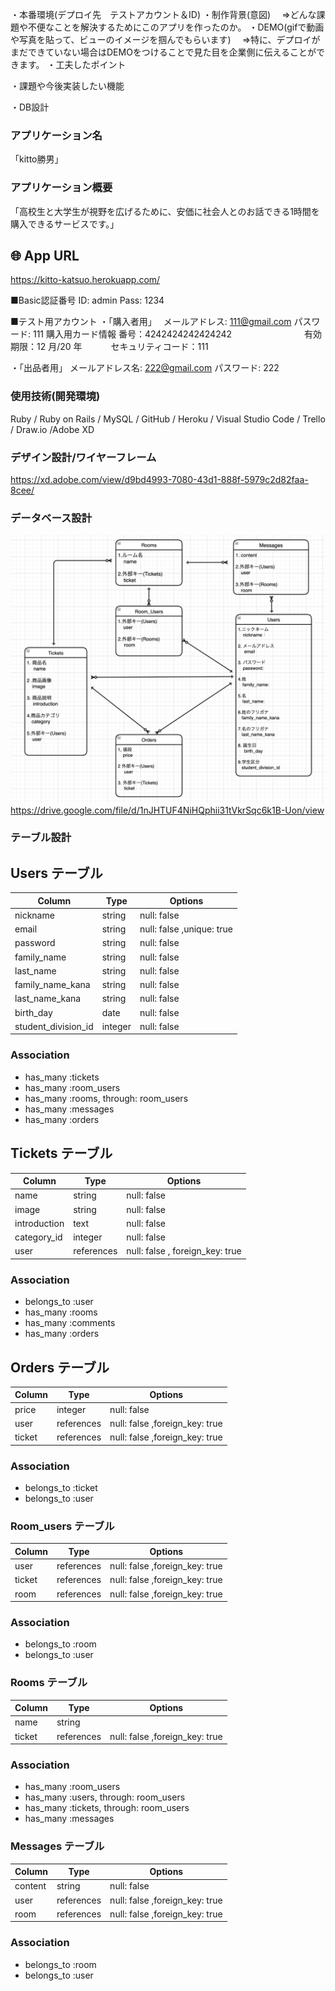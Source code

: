 

・本番環境(デプロイ先　テストアカウント＆ID)
・制作背景(意図)
　⇒どんな課題や不便なことを解決するためにこのアプリを作ったのか。
・DEMO(gifで動画や写真を貼って、ビューのイメージを掴んでもらいます)
　⇒特に、デプロイがまだできていない場合はDEMOをつけることで見た目を企業側に伝えることができます。
・工夫したポイント


・課題や今後実装したい機能

・DB設計


### アプリケーション名
「kitto勝男」
### アプリケーション概要

「高校生と大学生が視野を広げるために、安価に社会人とのお話できる1時間を購入できるサービスです。」

## 🌐 App URL
https://kitto-katsuo.herokuapp.com/

■Basic認証番号
ID: admin
Pass: 1234

■テスト用アカウント
・「購入者用」　
メールアドレス: 111@gmail.com
パスワード: 111
購入用カード情報 番号：4242424242424242
　　　　　　　　有効期限：12 月/20 年
        　　　セキュリティコード：111

・「出品者用」
メールアドレス名: 222@gmail.com
パスワード: 222


### 使用技術(開発環境)
Ruby / Ruby on Rails / MySQL / GitHub / Heroku / Visual Studio Code / Trello / Draw.io /Adobe XD 


### デザイン設計/ワイヤーフレーム
https://xd.adobe.com/view/d9bd4993-7080-43d1-888f-5979c2d82faa-8cee/


### データベース設計
![画像名](ER図面.png) 
https://drive.google.com/file/d/1nJHTUF4NiHQphii31tVkrSqc6k1B-Uon/view

### テーブル設計
## Users テーブル

| Column              | Type    | Options                   |
| ------------------- | ------- | ------------------------- |
| nickname            | string  | null: false               |
| email               | string  | null: false ,unique: true |
| password            | string  | null: false               |
| family_name         | string  | null: false               |
| last_name           | string  | null: false               |
| family_name_kana    | string  | null: false               |
| last_name_kana      | string  | null: false               |
| birth_day           | date    | null: false               |
| student_division_id | integer | null: false               |

### Association

- has_many :tickets
- has_many :room_users
- has_many :rooms, through: room_users
- has_many :messages
- has_many :orders

## Tickets テーブル

| Column       | Type       | Options                         |
| ------------ | ---------- | ------------------------------- |
| name         | string     | null: false                     |
| image        | string     | null: false                     |
| introduction | text       | null: false                     |
| category_id  | integer    | null: false                     |
| user         | references | null: false , foreign_key: true |

### Association

- belongs_to :user
- has_many :rooms
- has_many :comments
- has_many :orders

## Orders テーブル

| Column | Type       | Options                        |
| ------ | ---------- | ------------------------------ |
| price  | integer    | null: false                    |
| user   | references | null: false ,foreign_key: true |
| ticket | references | null: false ,foreign_key: true |

### Association

- belongs_to :ticket
- belongs_to :user

### Room_users テーブル

| Column | Type       | Options                        |
| ------ | ---------- | ------------------------------ |
| user   | references | null: false ,foreign_key: true |
| ticket | references | null: false ,foreign_key: true |
| room   | references | null: false ,foreign_key: true |

### Association

- belongs_to :room
- belongs_to :user

### Rooms テーブル

| Column | Type       | Options                        |
| ------ | ---------- | ------------------------------ |
| name   | string     |                                |
| ticket | references | null: false ,foreign_key: true |

### Association

- has_many :room_users
- has_many :users, through: room_users
- has_many :tickets, through: room_users
- has_many :messages

### Messages テーブル

| Column  | Type       | Options                        |
| ------- | ---------- | ------------------------------ |
| content | string     | null: false                    |
| user    | references | null: false ,foreign_key: true |
| room    | references | null: false ,foreign_key: true |

### Association

- belongs_to :room
- belongs_to :user
